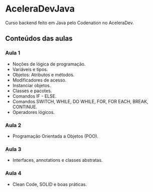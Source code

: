# AceleraDevJava
Curso backend feito em Java pelo Codenation no AceleraDev.

## Conteúdos das aulas

### Aula 1

- Noções de lógica de programação.
- Variáveis e tipos.
- Objetos: Atributos e métodos.
- Modificadores de acesso.
- Instanciar objetos.
- Classes e pacotes.
- Comandos IF - ELSE.
- Comandos SWITCH, WHILE, DO WHILE, FOR, FOR EACH, BREAK, CONTINUE.
- Operadores lógicos.

### Aula 2

- Programação Orientada a Objetos (POO).

### Aula 3

- Interfaces, annotations e classes abstratas.

### Aula 4

- Clean Code, SOLID e boas práticas.
